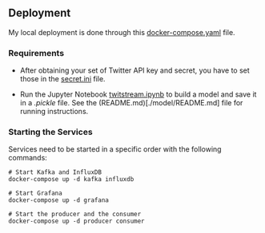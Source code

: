 ## Deployment

My local deployment is done through this [docker-compose.yaml](docker-compose.yaml) file.


### Requirements

- After obtaining your set of Twitter API key and secret, you have to set those in the [secret.ini](./produce-tweets/secret.ini) file.

- Run the Jupyter Notebook [twitstream.ipynb](./model/twitstream.ipynb) to build a model and save it in a *.pickle* file. See the (README.md)[./model/README.md] file for running instructions.

### Starting the Services

Services need to be started in a specific order with the following commands:
```
# Start Kafka and InfluxDB
docker-compose up -d kafka influxdb

# Start Grafana
docker-compose up -d grafana

# Start the producer and the consumer
docker-compose up -d producer consumer
```

```
